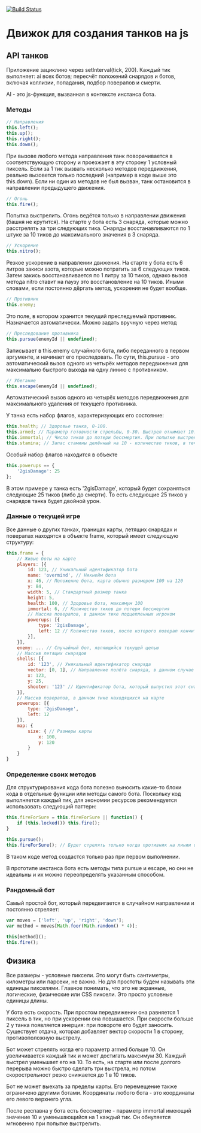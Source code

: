 [![Build Status](https://travis-ci.org/2gis/Battlegis.svg?branch=master)](https://travis-ci.org/2gis/Battlegis)

# Движок для создания танков на js

## API танков

Приложение зациклино через setInterval(tick, 200). Каждый тик выполняет: ai всех ботов; пересчёт положений снарядов и ботов, включая коллизии, попадания, подбор поверапов и смерти.

AI - это js-функция, вызванная в контексте инстанса бота.

### Методы
```js
// Направления
this.left();
this.up();
this.right();
this.down();
```
При вызове любого метода направления танк поворачивается в соответствующую сторону и проезжает в эту сторону 1 условный пиксель. Если за 1 тик вызвать несколько методов передвижения, реально вызовется только последний (например в коде выше это this.down). Если ни один из методов не был вызван, танк остановится в направлении предыдущего движения.
```js
// Огонь
this.fire();
```
Попытка выстрелить. Огонь ведётся только в направлении движения (башня не крутится). На старте у бота есть 3 снаряда, которые можно расстрелять за три следующих тика. Снаряды восстанавливаются по 1 штуке за 10 тиков до максимального значения в 3 снаряда.
```js
// Ускорение
this.nitro();
```
Резкое ускорение в направлении движения. На старте у бота есть 6 литров закиси азота, которые можно потратить за 6 следующих тиков. Затем закись восстанавливается по 1 литру за 10 тиков, однако вызов метода nitro ставит на паузу это восстановление на 10 тиков. Иными словами, если постоянно дёргать метод, ускорения не будет вообще.
```js
// Противник
this.enemy;
```
Это поле, в котором хранится текущий преследуемый противник. Назначается автоматически. Можно задать вручную через метод
```js
// Преследование противника
this.pursue(enemyId || undefined);
```
Записывает в this.enemy случайного бота, либо переданного в первом аргументе, и начинает его преследовать. По сути, this.pursue - это автоматический вызов одного из четырёх методов передвижения для максимально быстрого выхода на одну линию с противником.
```js
// Убегание
this.escape(enemyId || undefined);
```
Автоматический вызов одного из четырёх методов передвижения для максимального удаления от текущего противника.

У танка есть набор флагов, характеризующих его состояние:
```js
this.health; // Здоровье танка, 0-100.
this.armed; // Параметр готовности стрельбы, 0-30. Выстрел отнимает 10.
this.immortal; // Число тиков до потери бессмертия. При попытке выстрелить бессмертие теряется мгновенно.
this.stamina; // Запас стамины делённый на 10 - количество тиков, в течение которых можно использовать метод nitro. Вызов метода nitro отменяет восстановление стамины на 10 тиков. 0-60.
```

Особый набор флагов находится в объекте
```js
this.powerups == {
    '2gisDamage': 25
};
```
В этом примере у танка есть '2gisDamage', который будет сохраняться следующие 25 тиков (либо до смерти). То есть следующие 25 тиков у снарядов танка будет двойной урон.

### Данные о текущей игре
Все данные о других танках, границах карты, летящих снарядах и поверапах находятся в объекте frame, который имеет следующую структуру:
```js
this.frame = {
    // Живые боты на карте
    players: [{
        id: 123, // Уникальный идентификатор бота
        name: 'overmind', // Никнейм бота
        x: 46, // Положение бота, карта обычно размером 100 на 120
        y: 84,
        width: 5, // Стандартный размер танка
        height: 5,
        health: 100, // Здоровье бота, максимум 100
        immortal: 6, // Количество тиков до потери бессмертия
        // Массив поверапов, в данном тике подцепленных игроком
        powerups: [{
            type: '2gisDamage',
            left: 12 // Количество тиков, после которого поверап кончится
        }],
    }],
    enemy: ... // Случайный бот, являющийся текущей целью
    // Массив летящих снарядов
    shells: [{
        id: '123', // Уникальный идентификатор снаряда
        vector: [0, 1], // Направление полёта снаряда, в данном случае вниз (Y направлен вниз)
        x: 123,
        y: 25,
        shooter: '123' // Идентификатор бота, который выпустил этот снаряд
    }],
    // Массив поверапов, в данном тике находящихся на карте
    powerups: [{
        type: '2gisDamage',
        left: 12
    }],
    map: {
        size: { // Размеры карты
            x: 100,
            y: 120
        }
    }
}
```

### Определение своих методов
Для структурирования кода бота полезно выносить какие-то блоки кода в отдельные функции или методы самого бота. Поскольку код выполняется каждый тик, для экономии ресурсов рекомендуется использовать следующий паттерн:
```js
this.fireForSure = this.fireForSure || function() {
    if (this.locked()) this.fire();
}

this.pursue();
this.fireForSure(); // Будет стрелять только когда противник на линии огня
```
В таком коде метод создастся только раз при первом выполнении.

В прототипе инстанса бота есть методы типа pursue и escape, но они не идеальны и их можно переопределять указанным способом.

### Рандомный бот

Самый простой бот, который передвигается в случайном направлении и постоянно стреляет:
```js
var moves = ['left', 'up', 'right', 'down'];
var method = moves[Math.foor(Math.random() * 4)];

this[method]();
this.fire();
```

## Физика

Все размеры - условные пиксели. Это могут быть сантиметры, километры или парсеки, не важно. Но для простоты будем называть эти единицы пикселями. Главное понимать, что это не экранные, логические, физические или CSS пиксели. Это просто условные единицы длины.

У бота есть скорость. При простом передвижении она равняется 1 пиксель в тик, но при ускорении она повышается. При скорости больше 2 у танка появляется инерция: при повороте его будет заносить. Существует отдача, которая добавляет вектор скорости 1 в сторону, противоположную выстрелу.

Бот может стрелять когда его параметр armed больше 10. Он увеличивается каждый тик и может достигать максимум 30. Каждый выстрел уменьшает его на 10. То есть, на старте или после долгого перерыва можно быстро сделать три выстрела, но потом скорострельност резко снижается до 1 в 10 тиков.

Бот не может выехать за пределы карты. Его перемещение также ограничено другими ботами. Координаты любого бота - это координаты его левого верхнего угла.

После респавна у бота есть бессмертие - параметр immortal имеющий значение 10 и уменьшающийся на 1 каждый тик. Он обнуляется мгновенно при попытке выстрелить.
